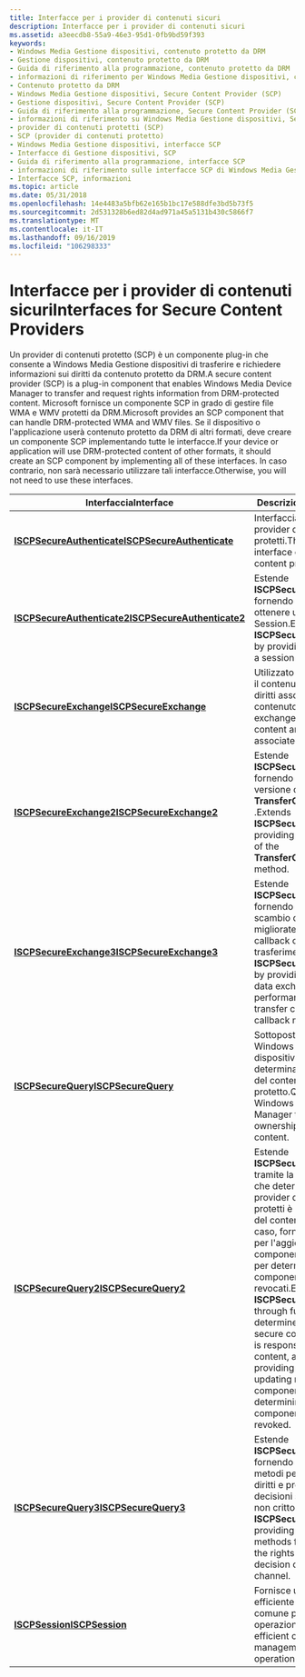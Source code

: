 ```yaml
---
title: Interfacce per i provider di contenuti sicuri
description: Interfacce per i provider di contenuti sicuri
ms.assetid: a3eecdb8-55a9-46e3-95d1-0fb9bd59f393
keywords:
- Windows Media Gestione dispositivi, contenuto protetto da DRM
- Gestione dispositivi, contenuto protetto da DRM
- Guida di riferimento alla programmazione, contenuto protetto da DRM
- informazioni di riferimento per Windows Media Gestione dispositivi, contenuto protetto da DRM
- Contenuto protetto da DRM
- Windows Media Gestione dispositivi, Secure Content Provider (SCP)
- Gestione dispositivi, Secure Content Provider (SCP)
- Guida di riferimento alla programmazione, Secure Content Provider (SCP)
- informazioni di riferimento su Windows Media Gestione dispositivi, Secure Content Provider (SCP)
- provider di contenuti protetti (SCP)
- SCP (provider di contenuti protetto)
- Windows Media Gestione dispositivi, interfacce SCP
- Interfacce di Gestione dispositivi, SCP
- Guida di riferimento alla programmazione, interfacce SCP
- informazioni di riferimento sulle interfacce SCP di Windows Media Gestione dispositivi
- Interfacce SCP, informazioni
ms.topic: article
ms.date: 05/31/2018
ms.openlocfilehash: 14e4483a5bfb62e165b1bc17e588dfe3bd5b73f5
ms.sourcegitcommit: 2d531328b6ed82d4ad971a45a5131b430c5866f7
ms.translationtype: MT
ms.contentlocale: it-IT
ms.lasthandoff: 09/16/2019
ms.locfileid: "106298333"
---
```

# <a name="interfaces-for-secure-content-providers"></a><span data-ttu-id="1db77-119">Interfacce per i provider di contenuti sicuri</span><span class="sxs-lookup"><span data-stu-id="1db77-119">Interfaces for Secure Content Providers</span></span>

<span data-ttu-id="1db77-120">Un provider di contenuti protetto (SCP) è un componente plug-in che consente a Windows Media Gestione dispositivi di trasferire e richiedere informazioni sui diritti da contenuto protetto da DRM.</span><span class="sxs-lookup"><span data-stu-id="1db77-120">A secure content provider (SCP) is a plug-in component that enables Windows Media Device Manager to transfer and request rights information from DRM-protected content.</span></span> <span data-ttu-id="1db77-121">Microsoft fornisce un componente SCP in grado di gestire file WMA e WMV protetti da DRM.</span><span class="sxs-lookup"><span data-stu-id="1db77-121">Microsoft provides an SCP component that can handle DRM-protected WMA and WMV files.</span></span> <span data-ttu-id="1db77-122">Se il dispositivo o l'applicazione userà contenuto protetto da DRM di altri formati, deve creare un componente SCP implementando tutte le interfacce.</span><span class="sxs-lookup"><span data-stu-id="1db77-122">If your device or application will use DRM-protected content of other formats, it should create an SCP component by implementing all of these interfaces.</span></span> <span data-ttu-id="1db77-123">In caso contrario, non sarà necessario utilizzare tali interfacce.</span><span class="sxs-lookup"><span data-stu-id="1db77-123">Otherwise, you will not need to use these interfaces.</span></span>



| <span data-ttu-id="1db77-124">Interfaccia</span><span class="sxs-lookup"><span data-stu-id="1db77-124">Interface</span></span>                                                  | <span data-ttu-id="1db77-125">Descrizione</span><span class="sxs-lookup"><span data-stu-id="1db77-125">Description</span></span>                                                                                                                                                                                                                                          |
|------------------------------------------------------------|------------------------------------------------------------------------------------------------------------------------------------------------------------------------------------------------------------------------------------------------------|
| [<span data-ttu-id="1db77-126">**ISCPSecureAuthenticate**</span><span class="sxs-lookup"><span data-stu-id="1db77-126">**ISCPSecureAuthenticate**</span></span>](/windows/desktop/api/mswmdm/nn-mswmdm-iscpsecureauthenticate)   | <span data-ttu-id="1db77-127">Interfaccia principale del provider di contenuti protetti.</span><span class="sxs-lookup"><span data-stu-id="1db77-127">The primary interface of the secure content provider.</span></span>                                                                                                                                                                                                |
| [<span data-ttu-id="1db77-128">**ISCPSecureAuthenticate2**</span><span class="sxs-lookup"><span data-stu-id="1db77-128">**ISCPSecureAuthenticate2**</span></span>](/windows/desktop/api/mswmdm/nn-mswmdm-iscpsecureauthenticate2) | <span data-ttu-id="1db77-129">Estende **ISCPSecureAuthenticate** fornendo un metodo per ottenere un oggetto Session.</span><span class="sxs-lookup"><span data-stu-id="1db77-129">Extends **ISCPSecureAuthenticate** by providing a way to get a session object.</span></span>                                                                                                                                                                       |
| [<span data-ttu-id="1db77-130">**ISCPSecureExchange**</span><span class="sxs-lookup"><span data-stu-id="1db77-130">**ISCPSecureExchange**</span></span>](/windows/desktop/api/mswmdm/nn-mswmdm-iscpsecureexchange)           | <span data-ttu-id="1db77-131">Utilizzato per scambiare il contenuto protetto e i diritti associati al contenuto.</span><span class="sxs-lookup"><span data-stu-id="1db77-131">Used to exchange secured content and rights associated with content.</span></span>                                                                                                                                                                                 |
| [<span data-ttu-id="1db77-132">**ISCPSecureExchange2**</span><span class="sxs-lookup"><span data-stu-id="1db77-132">**ISCPSecureExchange2**</span></span>](/windows/desktop/api/mswmdm/nn-mswmdm-iscpsecureexchange2)         | <span data-ttu-id="1db77-133">Estende **ISCPSecureExchange** fornendo una nuova versione del metodo **TransferContainerData** .</span><span class="sxs-lookup"><span data-stu-id="1db77-133">Extends **ISCPSecureExchange** by providing a new version of the **TransferContainerData** method.</span></span>                                                                                                                                                   |
| [<span data-ttu-id="1db77-134">**ISCPSecureExchange3**</span><span class="sxs-lookup"><span data-stu-id="1db77-134">**ISCPSecureExchange3**</span></span>](/windows/desktop/api/mswmdm/nn-mswmdm-iscpsecureexchange3)         | <span data-ttu-id="1db77-135">Estende **ISCPSecureExchange2** fornendo prestazioni di scambio dei dati migliorate e un metodo di callback completo del trasferimento.</span><span class="sxs-lookup"><span data-stu-id="1db77-135">Extends **ISCPSecureExchange2** by providing improved data exchange performance, and a transfer complete callback method.</span></span>                                                                                                                            |
| [<span data-ttu-id="1db77-136">**ISCPSecureQuery**</span><span class="sxs-lookup"><span data-stu-id="1db77-136">**ISCPSecureQuery**</span></span>](/windows/desktop/api/mswmdm/nn-mswmdm-iscpsecurequery)                 | <span data-ttu-id="1db77-137">Sottoposta a query da Windows Media Gestione dispositivi per determinare la proprietà del contenuto protetto.</span><span class="sxs-lookup"><span data-stu-id="1db77-137">Queried by Windows Media Device Manager to determine ownership of secured content.</span></span>                                                                                                                                                                   |
| [<span data-ttu-id="1db77-138">**ISCPSecureQuery2**</span><span class="sxs-lookup"><span data-stu-id="1db77-138">**ISCPSecureQuery2**</span></span>](/windows/desktop/api/mswmdm/nn-mswmdm-iscpsecurequery2)               | <span data-ttu-id="1db77-139">Estende **ISCPSecureQuery** tramite la funzionalità che determina se il provider di contenuti protetti è responsabile del contenuto e, in tal caso, fornisce un URL per l'aggiornamento dei componenti revocati e per determinare quali componenti sono stati revocati.</span><span class="sxs-lookup"><span data-stu-id="1db77-139">Extends **ISCPSecureQuery** through functionality that determines whether the secure content provider is responsible for the content, and if so, providing a URL for updating revoked components and determining which components have been revoked.</span></span> |
| [<span data-ttu-id="1db77-140">**ISCPSecureQuery3**</span><span class="sxs-lookup"><span data-stu-id="1db77-140">**ISCPSecureQuery3**</span></span>](/windows/desktop/api/mswmdm/nn-mswmdm-iscpsecurequery3)               | <span data-ttu-id="1db77-141">Estende **ISCPSecureQuery2** fornendo un set di nuovi metodi per recuperare i diritti e prendere decisioni su un canale non crittografato.</span><span class="sxs-lookup"><span data-stu-id="1db77-141">Extends **ISCPSecureQuery2** by providing a set of new methods for retrieving the rights and making decision on a clear channel.</span></span>                                                                                                                     |
| [<span data-ttu-id="1db77-142">**ISCPSession**</span><span class="sxs-lookup"><span data-stu-id="1db77-142">**ISCPSession**</span></span>](/windows/desktop/api/mswmdm/nn-mswmdm-iscpsession)                         | <span data-ttu-id="1db77-143">Fornisce una gestione efficiente dello stato comune per più operazioni.</span><span class="sxs-lookup"><span data-stu-id="1db77-143">Provides efficient common state management for multiple operations.</span></span>                                                                                                                                                                                  |



 

 

 




